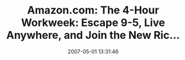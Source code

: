 ---
date: 2007-05-01 13:31:46
link:
  source: delicious
  source_url: https://del.icio.us/roytang
  text: 'Amazon.com: The 4-Hour Workweek: Escape 9-5, Live Anywhere, and Join the
    New Ric...'
  url: http://www.amazon.com/4-Hour-Workweek-Escape-Live-Anywhere/dp/0307353133
slug: amazon-com-the-4-hour-workweek-escape-9-5-live-anywhere-and-join-the-new-ric
source: delicious
tags:
- books-to-look-for
title: 'Amazon.com: The 4-Hour Workweek: Escape 9-5, Live Anywhere, and Join the New
  Ric...'
---